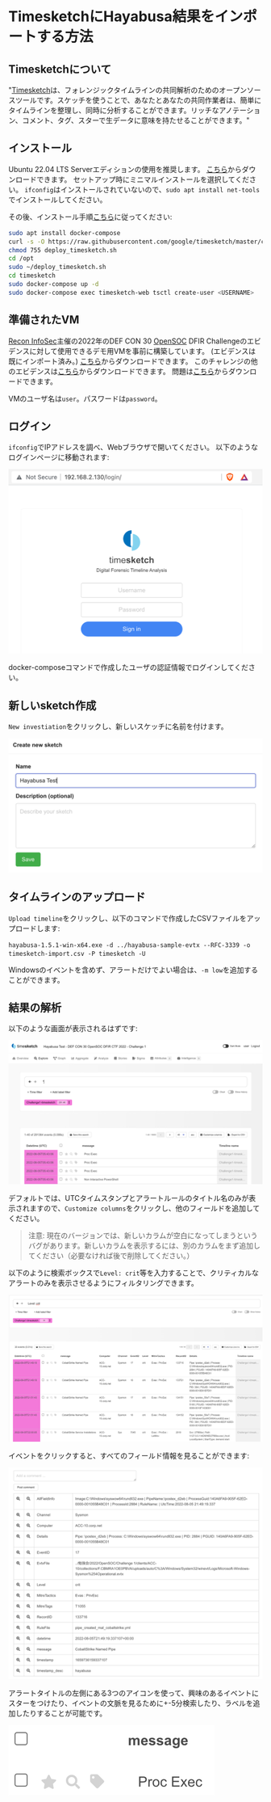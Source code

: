 # TimesketchにHayabusa結果をインポートする方法

## Timesketchについて

"[Timesketch](https://timesketch.org/)は、フォレンジックタイムラインの共同解析のためのオープンソースツールです。スケッチを使うことで、あなたとあなたの共同作業者は、簡単にタイムラインを整理し、同時に分析することができます。リッチなアノテーション、コメント、タグ、スターで生データに意味を持たせることができます。"


## インストール

Ubuntu 22.04 LTS Serverエディションの使用を推奨します。
[こちら](https://ubuntu.com/download/server)からダウンロードできます。
セットアップ時にミニマルインストールを選択してください。
`ifconfig`はインストールされていないので、`sudo apt install net-tools`でインストールしてください。

その後、インストール手順[こちら](https://timesketch.org/guides/admin/install/)に従ってください:

``` bash
sudo apt install docker-compose
curl -s -O https://raw.githubusercontent.com/google/timesketch/master/contrib/deploy_timesketch.sh
chmod 755 deploy_timesketch.sh
cd /opt
sudo ~/deploy_timesketch.sh
cd timesketch
sudo docker-compose up -d
sudo docker-compose exec timesketch-web tsctl create-user <USERNAME>
```

## 準備されたVM

[Recon InfoSec](https://www.reconinfosec.com/)主催の2022年のDEF CON 30 [OpenSOC](https://opensoc.io/) DFIR Challengeのエビデンスに対して使用できるデモ用VMを事前に構築しています。 (エビデンスは既にインポート済み。)
[こちら](https://www.dropbox.com/s/3be3s5c2r22ux2z/Prebuilt-Timesketch.ova?dl=0)からダウンロードできます。
このチャレンジの他のエビデンスは[こちら](https://docs.google.com/document/d/1XM4Gfdojt8fCn_9B8JKk9bcUTXZc0_hzWRUH4mEr7dw/mobilebasic)からダウンロードできます。
問題は[こちら](https://docs.google.com/spreadsheets/d/1vKn8BgABuJsqH5WhhS9ebIGTBG4aoP-StINRi18abo4/htmlview)からダウンロードできます。

VMのユーザ名は`user`。パスワードは`password`。

## ログイン

`ifconfig`でIPアドレスを調べ、Webブラウザで開いてください。
以下のようなログインページに移動されます:

![Timesketch Login](01-TimesketchLogin.png)

docker-composeコマンドで作成したユーザの認証情報でログインしてください。

## 新しいsketch作成

`New investiation`をクリックし、新しいスケッチに名前を付けます。

![New Investigation](02-NewInvestigation.png)

## タイムラインのアップロード

`Upload timeline`をクリックし、以下のコマンドで作成したCSVファイルをアップロードします:

`hayabusa-1.5.1-win-x64.exe -d ../hayabusa-sample-evtx --RFC-3339 -o timesketch-import.csv -P timesketch -U`

Windowsのイベントを含めず、アラートだけでよい場合は、`-m low`を追加することができます。

## 結果の解析

以下のような画面が表示されるはずです:

![Timesketch timeline](03-TimesketchTimeline.png)

デフォルトでは、UTCタイムスタンプとアラートルールのタイトル名のみが表示されますので、`Customize columns`をクリックし、他のフィールドを追加してください。

> 注意: 現在のバージョンでは、新しいカラムが空白になってしまうというバグがあります。新しいカラムを表示するには、別のカラムをまず追加してください（必要なければ後で削除してください。）

以下のように検索ボックスで`Level: crit`等を入力することで、クリティカルなアラートのみを表示させるようにフィルタリングできます。

![Timeline with columns](04-TimelineWithColumns.png)

イベントをクリックすると、すべてのフィールド情報を見ることができます:

![Field Information](05-FieldInformation.png)

アラートタイトルの左側にある3つのアイコンを使って、興味のあるイベントにスターをつけたり、イベントの文脈を見るために+-5分検索したり、ラベルを追加したりすることが可能です。

![Marking Events](06-MarkingEvents.png)